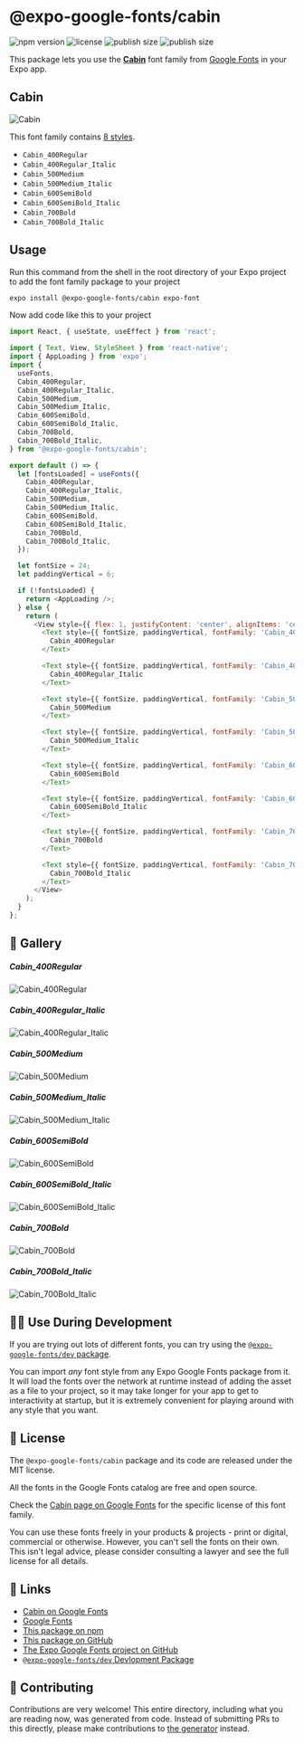 # @expo-google-fonts/cabin

![npm version](https://flat.badgen.net/npm/v/@expo-google-fonts/cabin)
![license](https://flat.badgen.net/github/license/expo/google-fonts)
![publish size](https://flat.badgen.net/packagephobia/install/@expo-google-fonts/cabin)
![publish size](https://flat.badgen.net/packagephobia/publish/@expo-google-fonts/cabin)

This package lets you use the [**Cabin**](https://fonts.google.com/specimen/Cabin) font family from [Google Fonts](https://fonts.google.com/) in your Expo app.

## Cabin

![Cabin](./font-family.png)

This font family contains [8 styles](#-gallery).

- `Cabin_400Regular`
- `Cabin_400Regular_Italic`
- `Cabin_500Medium`
- `Cabin_500Medium_Italic`
- `Cabin_600SemiBold`
- `Cabin_600SemiBold_Italic`
- `Cabin_700Bold`
- `Cabin_700Bold_Italic`

## Usage

Run this command from the shell in the root directory of your Expo project to add the font family package to your project
```sh
expo install @expo-google-fonts/cabin expo-font
```

Now add code like this to your project
```js
import React, { useState, useEffect } from 'react';

import { Text, View, StyleSheet } from 'react-native';
import { AppLoading } from 'expo';
import {
  useFonts,
  Cabin_400Regular,
  Cabin_400Regular_Italic,
  Cabin_500Medium,
  Cabin_500Medium_Italic,
  Cabin_600SemiBold,
  Cabin_600SemiBold_Italic,
  Cabin_700Bold,
  Cabin_700Bold_Italic,
} from '@expo-google-fonts/cabin';

export default () => {
  let [fontsLoaded] = useFonts({
    Cabin_400Regular,
    Cabin_400Regular_Italic,
    Cabin_500Medium,
    Cabin_500Medium_Italic,
    Cabin_600SemiBold,
    Cabin_600SemiBold_Italic,
    Cabin_700Bold,
    Cabin_700Bold_Italic,
  });

  let fontSize = 24;
  let paddingVertical = 6;

  if (!fontsLoaded) {
    return <AppLoading />;
  } else {
    return (
      <View style={{ flex: 1, justifyContent: 'center', alignItems: 'center' }}>
        <Text style={{ fontSize, paddingVertical, fontFamily: 'Cabin_400Regular' }}>
          Cabin_400Regular
        </Text>

        <Text style={{ fontSize, paddingVertical, fontFamily: 'Cabin_400Regular_Italic' }}>
          Cabin_400Regular_Italic
        </Text>

        <Text style={{ fontSize, paddingVertical, fontFamily: 'Cabin_500Medium' }}>
          Cabin_500Medium
        </Text>

        <Text style={{ fontSize, paddingVertical, fontFamily: 'Cabin_500Medium_Italic' }}>
          Cabin_500Medium_Italic
        </Text>

        <Text style={{ fontSize, paddingVertical, fontFamily: 'Cabin_600SemiBold' }}>
          Cabin_600SemiBold
        </Text>

        <Text style={{ fontSize, paddingVertical, fontFamily: 'Cabin_600SemiBold_Italic' }}>
          Cabin_600SemiBold_Italic
        </Text>

        <Text style={{ fontSize, paddingVertical, fontFamily: 'Cabin_700Bold' }}>
          Cabin_700Bold
        </Text>

        <Text style={{ fontSize, paddingVertical, fontFamily: 'Cabin_700Bold_Italic' }}>
          Cabin_700Bold_Italic
        </Text>
      </View>
    );
  }
};

```

## 🔡 Gallery

##### Cabin_400Regular
![Cabin_400Regular](./Cabin_400Regular.ttf.png)

##### Cabin_400Regular_Italic
![Cabin_400Regular_Italic](./Cabin_400Regular_Italic.ttf.png)

##### Cabin_500Medium
![Cabin_500Medium](./Cabin_500Medium.ttf.png)

##### Cabin_500Medium_Italic
![Cabin_500Medium_Italic](./Cabin_500Medium_Italic.ttf.png)

##### Cabin_600SemiBold
![Cabin_600SemiBold](./Cabin_600SemiBold.ttf.png)

##### Cabin_600SemiBold_Italic
![Cabin_600SemiBold_Italic](./Cabin_600SemiBold_Italic.ttf.png)

##### Cabin_700Bold
![Cabin_700Bold](./Cabin_700Bold.ttf.png)

##### Cabin_700Bold_Italic
![Cabin_700Bold_Italic](./Cabin_700Bold_Italic.ttf.png)


## 👩‍💻 Use During Development

If you are trying out lots of different fonts, you can try using the [`@expo-google-fonts/dev` package](https://github.com/expo/google-fonts/tree/master/font-packages/dev#readme).

You can import *any* font style from any Expo Google Fonts package from it. It will load the fonts
over the network at runtime instead of adding the asset as a file to your project, so it may take longer
for your app to get to interactivity at startup, but it is extremely convenient
for playing around with any style that you want.

## 📖 License

The `@expo-google-fonts/cabin` package and its code are released under the MIT license.

All the fonts in the Google Fonts catalog are free and open source.

Check the [Cabin page on Google Fonts](https://fonts.google.com/specimen/Cabin) for the specific license of this font family.

You can use these fonts freely in your products & projects - print or digital, commercial or otherwise. However, you can't sell the fonts on their own. This isn't legal advice, please consider consulting a lawyer and see the full license for all details.

## 🔗 Links

- [Cabin on Google Fonts](https://fonts.google.com/specimen/Cabin)
- [Google Fonts](https://fonts.google.com/)
- [This package on npm](https://www.npmjs.com/package/@expo-google-fonts/cabin)
- [This package on GitHub](https://github.com/expo/google-fonts/tree/master/font-packages/cabin)
- [The Expo Google Fonts project on GitHub](https://github.com/expo/google-fonts)
- [`@expo-google-fonts/dev` Devlopment Package](https://github.com/expo/google-fonts/tree/master/font-packages/dev)

## 🤝 Contributing

Contributions are very welcome! This entire directory, including what you are reading now, was generated from code. Instead of submitting PRs to this directly, please make contributions to [the generator](https://github.com/expo/google-fonts/tree/master/packages/generator) instead.
